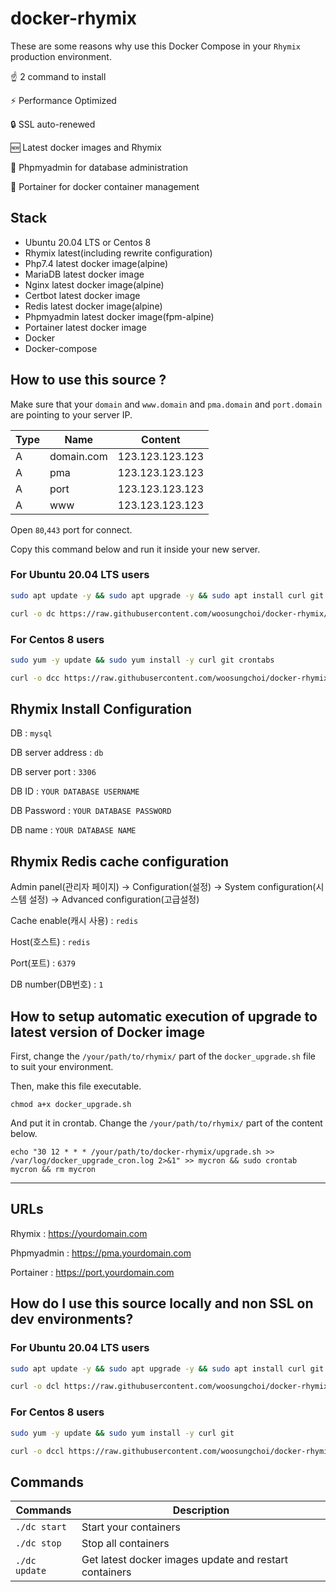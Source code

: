# docker-rhymix

These are some reasons why use this Docker Compose in your `Rhymix` production environment.

☝️ 2 command to install

⚡ Performance Optimized

🔒 SSL auto-renewed

🆕 Latest docker images and Rhymix

🚧 Phpmyadmin for database administration

🚢 Portainer for docker container management

## Stack

- Ubuntu 20.04 LTS or Centos 8
- Rhymix latest(including rewrite configuration)
- Php7.4 latest docker image(alpine)
- MariaDB latest docker image
- Nginx latest docker image(alpine)
- Certbot latest docker image
- Redis latest docker image(alpine)
- Phpmyadmin latest docker image(fpm-alpine)
- Portainer latest docker image
- Docker
- Docker-compose

## How to use this source ?

Make sure that your `domain` and `www.domain` and `pma.domain` and `port.domain` are pointing to your server IP.

| Type | Name | Content |
| - | - | - |
| A | domain.com | 123.123.123.123 |
| A | pma | 123.123.123.123 |
| A | port | 123.123.123.123 |
| A | www | 123.123.123.123 |

Open `80`,`443` port for connect.

Copy this command below and run it inside your new server. 

### For Ubuntu 20.04 LTS users

```bash
sudo apt update -y && sudo apt upgrade -y && sudo apt install curl git cron -y && sudo apt autoremove -y
```

```bash
curl -o dc https://raw.githubusercontent.com/woosungchoi/docker-rhymix/main/dc && bash dc setup && rm -f dc
```

### For Centos 8 users

```bash
sudo yum -y update && sudo yum install -y curl git crontabs
```

```bash
curl -o dcc https://raw.githubusercontent.com/woosungchoi/docker-rhymix/main/dcc && bash dcc setup && rm -f dcc
```

## Rhymix Install Configuration

DB : `mysql`

DB server address : `db`

DB server port : `3306`

DB ID : `YOUR DATABASE USERNAME`

DB Password : `YOUR DATABASE PASSWORD`

DB name : `YOUR DATABASE NAME`


## Rhymix Redis cache configuration

Admin panel(관리자 페이지) -> Configuration(설정) -> System configuration(시스템 설정) -> Advanced configuration(고급설정)

Cache enable(캐시 사용) : `redis`

Host(호스트) : `redis`

Port(포트) : `6379`

DB number(DB번호) : `1`

## How to setup automatic execution of upgrade to latest version of Docker image

First, change the `/your/path/to/rhymix/` part of the `docker_upgrade.sh` file to suit your environment.

Then, make this file executable.

```
chmod a+x docker_upgrade.sh
```

And put it in crontab. Change the `/your/path/to/rhymix/` part of the content below.

```
echo "30 12 * * * /your/path/to/docker-rhymix/upgrade.sh >> /var/log/docker_upgrade_cron.log 2>&1" >> mycron && sudo crontab mycron && rm mycron
```

---

## URLs

Rhymix : https://yourdomain.com

Phpmyadmin : https://pma.yourdomain.com

Portainer : https://port.yourdomain.com

## How do I use this source locally and non SSL on dev environments?

### For Ubuntu 20.04 LTS users

```bash
sudo apt update -y && sudo apt upgrade -y && sudo apt install curl git -y && sudo apt autoremove -y
```

```bash
curl -o dcl https://raw.githubusercontent.com/woosungchoi/docker-rhymix/main/dcl && bash dcl setup && rm -f dcl
```

### For Centos 8 users

```bash
sudo yum -y update && sudo yum install -y curl git
```

```bash
curl -o dccl https://raw.githubusercontent.com/woosungchoi/docker-rhymix/main/dccl && bash dccl setup && rm -f dccl
```

## Commands

| Commands  | Description  |
|---|---|
| `./dc start`  | Start your containers  |
| `./dc stop`  | Stop all containers  |
| `./dc update`  | Get latest docker images update and restart containers |
